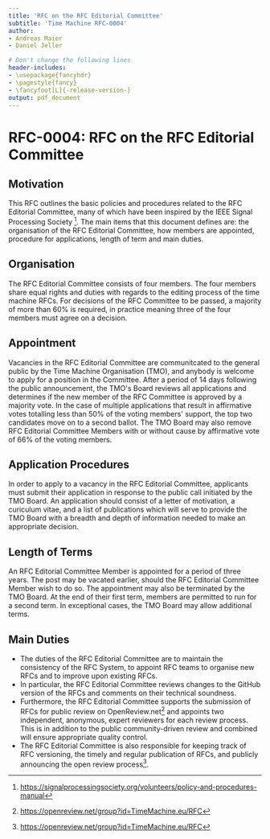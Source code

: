 ```yaml
---
title: 'RFC on the RFC Editorial Committee'
subtitle: 'Time Machine RFC-0004'
author:
- Andreas Maier
- Daniel Jeller 

# Don't change the following lines
header-includes:
- \usepackage{fancyhdr}
- \pagestyle{fancy}
- \fancyfoot[L]{-release-version-}
output: pdf_document
---
```


# RFC-0004: RFC on the RFC Editorial Committee

## Motivation

This RFC outlines the basic policies and procedures related to the RFC Editorial Committee, many of which have been inspired by the IEEE Signal Processing Society [^ieee_sps_policy]. The main items that this document defines are: the organisation of the RFC Editorial Committee, how members are appointed, procedure for applications, length of term and main duties.

## Organisation

The RFC Editorial Committee consists of four members. The four members share equal rights and duties with regards to the editing process of the time machine RFCs. For decisions of the RFC Committee to be passed, a majority of more than 60% is required, in practice meaning three of the four members must agree on a decision.

## Appointment

Vacancies in the RFC Editorial Committee are communitcated to the general public by the Time Machine Organisation (TMO), and anybody is welcome to apply for a position in the Committee. 
After a period of 14 days following the public announcement, the TMO's Board reviews all applications and determines if the new member of the RFC Committee is approved by a majority vote. 
In the case of multiple applications that result in affirmative votes totalling less than 50% of the voting members' support, 
the top two candidates move on to a second ballot.
The TMO Board may also remove RFC Editorial Committee Members with or without cause by affirmative vote of 66% of the voting members.

## Application Procedures

In order to apply to a vacancy in the RFC Editorial Committee, applicants must submit their application in response to the public call initiated by the TMO Board. An application should consist of a letter of motivation, a curiculum vitae, and a list of publications which will serve to provide the TMO Board with a breadth and depth of information needed to make an appropriate decision.

## Length of Terms

An RFC Editorial Committee Member is appointed for a period of three years. The post may be vacated earlier, should the RFC Editorial Committee Member wish to do so. The appointment may also be terminated by the TMO Board. At the end of their first term, members are permitted to run for a second term. In exceptional cases, the TMO Board may allow additional terms.

## Main Duties

- The duties of the RFC Editorial Committee are to maintain the consistency of the RFC System, to appoint RFC teams to organise new RFCs and to improve upon existing RFCs.
- In particular, the RFC Editorial Committee reviews changes to the GitHub version of the RFCs and comments on their technical soundness.
- Furthermore, the RFC Editorial Committee supports the submission of RFCs for public review on OpenReview.net[^open_review] and appoints two independent, anonymous, expert reviewers for each review process. This is in addition to the public community-driven review and combined will ensure appropriate quality control.
- The RFC Editorial Committee is also responsible for keeping track of RFC versioning, the timely and regular publication of RFCs, and publicly announcing the open review process[^open_review]. 


<!-- Footnote area: Please keep the list of footnotes sorted alphabetically to simplify managing them -->

[^open_review]: <https://openreview.net/group?id=TimeMachine.eu/RFC>
[^ieee_sps_policy]: <https://signalprocessingsociety.org/volunteers/policy-and-procedures-manual>
